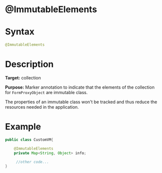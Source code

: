 # @ImmutableElements

Syntax
======

``` java
@ImmutableElements
```

Description
===========

**Target:** collection

**Purpose:** Marker annotation to indicate that the elements of the collection for
 `FormProxyObject` are immutable class.

The properties of an immutable class won't be tracked and thus reduce the resources needed in the application.

Example
=======

``` java
public class CustomVM{

    @ImmutableElements
    private Map<String, Object> info;

     //other code...
}
```

